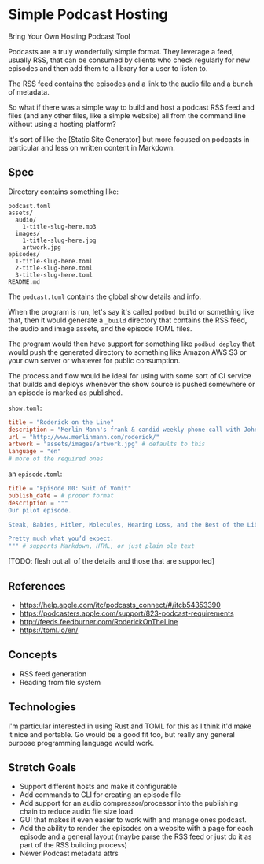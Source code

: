 # Simple Podcast Hosting

Bring Your Own Hosting Podcast Tool

Podcasts are a truly wonderfully simple format. They leverage a feed, usually RSS, that can be consumed by clients who check regularly for new episodes and then add them to a library for a user to listen to.

The RSS feed contains the episodes and a link to the audio file and a bunch of metadata.

So what if there was a simple way to build and host a podcast RSS feed and files (and any other files, like a simple website) all from the command line without using a hosting platform?

It's sort of like the [Static Site Generator] but more focused on podcasts in particular and less on written content in Markdown.

## Spec

Directory contains something like:

```
podcast.toml
assets/
  audio/
    1-title-slug-here.mp3
  images/
    1-title-slug-here.jpg
    artwork.jpg
episodes/
  1-title-slug-here.toml
  2-title-slug-here.toml
  3-title-slug-here.toml
README.md
```

The `podcast.toml` contains the global show details and info.

When the program is run, let's say it's called `podbud build` or something like that, then it would generate a `_build` directory that contains the RSS feed, the audio and image assets, and the episode TOML files.

The program would then have support for something like `podbud deploy` that would push the generated directory to something like Amazon AWS S3 or your own server or whatever for public consumption.

The process and flow would be ideal for using with some sort of CI service that builds and deploys whenever the show source is pushed somewhere or an episode is marked as published.

`show.toml`:

``` toml
title = "Roderick on the Line"
description = "Merlin Mann's frank & candid weekly phone call with John Roderick of The Long Winters"
url = "http://www.merlinmann.com/roderick/"
artwork = "assets/images/artwork.jpg" # defaults to this
language = "en"
# more of the required ones
```

an `episode.toml`:

``` toml
title = "Episode 00: Suit of Vomit"
publish_date = # proper format
description = """
Our pilot episode.

Steak, Babies, Hitler, Molecules, Hearing Loss, and the Best of the Liberal Arts.

Pretty much what you’d expect.
""" # supports Markdown, HTML, or just plain ole text
```

[TODO: flesh out all of the details and those that are supported]

## References

- https://help.apple.com/itc/podcasts_connect/#/itcb54353390
- https://podcasters.apple.com/support/823-podcast-requirements
- http://feeds.feedburner.com/RoderickOnTheLine
- https://toml.io/en/

## Concepts

- RSS feed generation
- Reading from file system

## Technologies

I'm particular interested in using Rust and TOML for this as I think it'd make it nice and portable. Go would be a good fit too, but really any general purpose programming language would work.

## Stretch Goals

- Support different hosts and make it configurable
- Add commands to CLI for creating an episode file
- Add support for an audio compressor/processor into the publishing chain to reduce audio file size load
- GUI that makes it even easier to work with and manage ones podcast.
- Add the ability to render the episodes on a website with a page for each episode and a general layout (maybe parse the RSS feed or just do it as part of the RSS building process)
- Newer Podcast metadata attrs